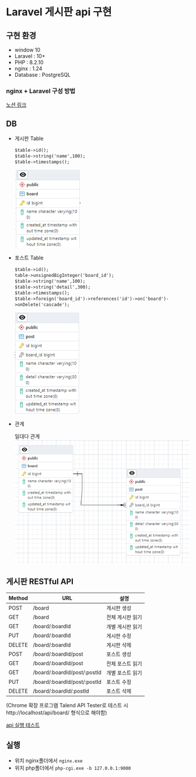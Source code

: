 # Laravel 게시판 api 구현

## 구현 환경

-   window 10
-   Laravel : 10+
-   PHP : 8.2.10
-   nginx : 1.24
-   Database : PostgreSQL

### nginx + Laravel 구성 방법

[노션 링크](https://lydian-opera-00c.notion.site/9-19-4395039683cb4d68a64ac87815ae2ca6?pvs=4)

## DB

-   게시판 Table
    ```
    $table->id();
    $table->string('name',100);
    $table->timestamps();
    ```
    ![Alt text](image.png)
-   포스트 Table

    ```
    $table->id();
    table->unsignedBigInteger('board_id');
    $table->string('name',100);
    $table->string('detail',300);
    $table->timestamps();
    $table->foreign('board_id')->references('id')->on('board')->onDelete('cascade');
    ```

    ![Alt text](image-1.png)

-   관계

    일대다 관계
    ![Alt text](image-2.png)

## 게시판 RESTful API

| Method | URL                          | 설명             |
| ------ | ---------------------------- | ---------------- |
| POST   | /board                       | 게시판 생성      |
| GET    | /board                       | 전체 게시판 읽기 |
| GET    | /board/:boardId              | 개별 게시판 읽기 |
| PUT    | /board/:boardId              | 게시판 수정      |
| DELETE | /board/:boardId              | 게시판 삭제      |
| POST   | /board/:boardId/post         | 포스트 생성      |
| GET    | /board/:boardId/post         | 전체 포스트 읽기 |
| GET    | /board/:boardId/post/:postId | 개별 포스트 읽기 |
| PUT    | /board/:boardId/post/:postId | 포스트 수정      |
| DELETE | /board/:boardId/:postId      | 포스트 삭제      |

(Chrome 확장 프로그램 Talend API Tester로 테스트 시 http://localhost/api/board/ 형식으로 해야함)

[api 실행 테스트](https://github.com/Lee-Siyoung/laravel/blob/main/CRUD_TEST.md)

## 실행

-   위치 nginx폴더에서 `nginx.exe`
-   위치 php폴더에서 `php-cgi.exe -b 127.0.0.1:9000`
